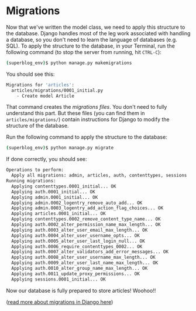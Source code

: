# Migrations

Now that we've written the model class, we need to apply this structure to the database. Django handles most of the leg work associated with handling a database, so you don't need to learn the language of databases (e.g. SQL). To apply the structure to the database, in your Terminal, run the following command (to stop the server from running, hit `CTRL-C`):

```bash
(superblog_env)$ python manage.py makemigrations
```

You should see this:

```bash
Migrations for 'articles':
  articles/migrations/0001_initial.py
    - Create model Article
```

That command creates the _migrations files_. You don't need to fully understand this part. But these files (you can find them in `articles/migrations/`) contain instructions for Django to modify the structure of the database.

Run the following command to apply the structure to the database:

```bash
(superblog_env)$ python manage.py migrate
```

If done correctly, you should see:

```bash
Operations to perform:
  Apply all migrations: admin, articles, auth, contenttypes, sessions
Running migrations:
  Applying contenttypes.0001_initial... OK
  Applying auth.0001_initial... OK
  Applying admin.0001_initial... OK
  Applying admin.0002_logentry_remove_auto_add... OK
  Applying admin.0003_logentry_add_action_flag_choices... OK
  Applying articles.0001_initial... OK
  Applying contenttypes.0002_remove_content_type_name... OK
  Applying auth.0002_alter_permission_name_max_length... OK
  Applying auth.0003_alter_user_email_max_length... OK
  Applying auth.0004_alter_user_username_opts... OK
  Applying auth.0005_alter_user_last_login_null... OK
  Applying auth.0006_require_contenttypes_0002... OK
  Applying auth.0007_alter_validators_add_error_messages... OK
  Applying auth.0008_alter_user_username_max_length... OK
  Applying auth.0009_alter_user_last_name_max_length... OK
  Applying auth.0010_alter_group_name_max_length... OK
  Applying auth.0011_update_proxy_permissions... OK
  Applying sessions.0001_initial... OK
```

Now our database is fully prepared to store articles! Woohoo!!

([read more about migrations in Django here](https://docs.djangoproject.com/en/2.2/topics/migrations/))
